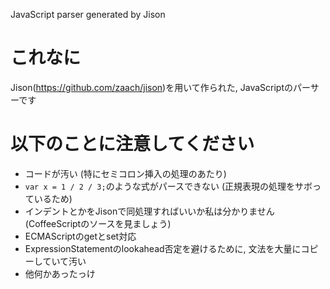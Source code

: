 JavaScript parser generated by Jison

# これなに
Jison(https://github.com/zaach/jison)を用いて作られた, JavaScriptのパーサーです

# 以下のことに注意してください
- コードが汚い (特にセミコロン挿入の処理のあたり)
- `var x = 1 / 2 / 3;`のような式がパースできない (正規表現の処理をサボっているため)
- インデントとかをJisonで同処理すればいいか私は分かりません (CoffeeScriptのソースを見ましょう)
- ECMAScriptのgetとset対応
- ExpressionStatementのlookahead否定を避けるために, 文法を大量にコピーしていて汚い
- 他何かあったっけ

